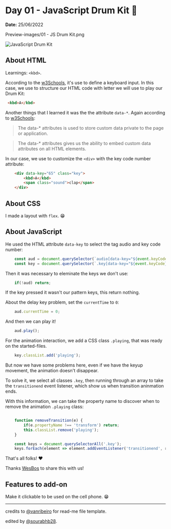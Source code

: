 # Day 01 - JavaScript Drum Kit 🥁

**Date:** 25/06/2022

Preview-images/01 - JS Drum Kit.png

![JavaScript Drum Kit](https://github.com/sourabhb28/JavaScript_30/blob/7557d2dc7af87ef8c543b2c64b8ab9a2a76f60b2/Preview-images/01%20-%20JS%20Drum%20Kit.png)

## About HTML

Learnings: `<kbd>`.

According to the [w3Schools](https://www.w3schools.com/tags/tag_kbd.asp), it's use to define a keyboard input. In this case, we use to structure our HTML code with letter we will use to play our Drum Kit:

```html
 <kbd>A</kbd>
```

Another things that I learned it was the the attribute `data-*`. Again according to [w3Schools](https://www.w3schools.com/tags/att_global_data.asp):

> The data-* attributes is used to store custom data private to the page or application.

> The data-* attributes gives us the ability to embed custom data attributes on all HTML elements.

In our case, we use to customize the `<div>` with the key code number attribute:

```html
    <div data-key="65" class="key">
        <kbd>A</kbd>
        <span class="sound">clap</span>
    </div>
```

## About CSS

I made a layout with `flex`. 😁

## About JavaScript

He used the HTML attribute `data-key` to select the tag audio and key code number:

```javascript
    const aud = document.querySelector(`audio[data-key="${event.keyCode}"]`);
    const key = document.querySelector(`.key[data-key="${event.keyCode}"]`);
```

Then it was necessary to eleminate the keys we don't use:

```javascript
    if(!aud) return;
```

If the key pressed it wasn't our pattern keys, this return nothing.

About the delay key problem, set the `currentTime` to `0`:

```javascript
    aud.currentTime = 0;
```

And then we can play it!

```javascript
    aud.play();
```

For the animation interaction, we add a CSS class `.playing`, that was ready on the started-files.

```javascript
    key.classList.add('playing');
```

But now we have some problems here, even if we have the keyup movement, the animation doesn't disappear. 

To solve it, we select all classes `.key`, then running through an array to take the `transitionend` event listener, which show us when transition aninmation ends.

With this information, we can take the property name to discover when to remove the animation `.playing` class:

```javascript

    function removeTransition(e) {
        if(e.propertyName !== 'transform') return;
        this.classList.remove('playing');
    }

    const keys = document.querySelectorAll('.key');
    keys.forEach(element => element.addEventListener('transitionend', removeTransition));
```

That's all folks! ❤️

Thanks [WesBos](https://github.com/wesbos) to share this with us! 

## Features to add-on

Make it clickable to be used on the cell phone. 😁


---

credits to [@vanribeiro](https://github.com/vanribeiro) for read-me file template.


edited by [@sourabhb28](https://github.com/sourabhb28).
